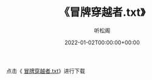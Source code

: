 ﻿---
title:  《冒牌穿越者.txt》
date:   2022-01-02T00:00:00+00:00
author: 听松阁
layout: post
permalink: /冒牌穿越者/
categories: 小说
tags: [小说]
---

点击《 [冒牌穿越者.txt](http://img.660000.xyz/bookstukust/book/bntxt/10/冒牌穿越者.txt)》进行下载